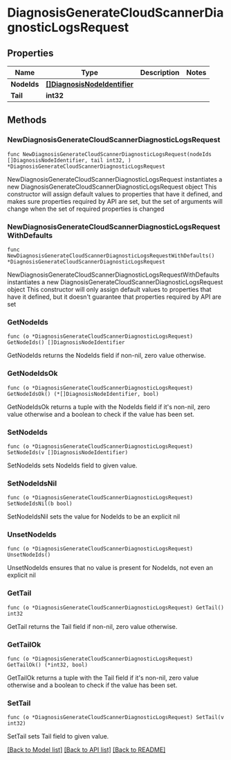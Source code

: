 # DiagnosisGenerateCloudScannerDiagnosticLogsRequest

## Properties

Name | Type | Description | Notes
------------ | ------------- | ------------- | -------------
**NodeIds** | [**[]DiagnosisNodeIdentifier**](DiagnosisNodeIdentifier.md) |  | 
**Tail** | **int32** |  | 

## Methods

### NewDiagnosisGenerateCloudScannerDiagnosticLogsRequest

`func NewDiagnosisGenerateCloudScannerDiagnosticLogsRequest(nodeIds []DiagnosisNodeIdentifier, tail int32, ) *DiagnosisGenerateCloudScannerDiagnosticLogsRequest`

NewDiagnosisGenerateCloudScannerDiagnosticLogsRequest instantiates a new DiagnosisGenerateCloudScannerDiagnosticLogsRequest object
This constructor will assign default values to properties that have it defined,
and makes sure properties required by API are set, but the set of arguments
will change when the set of required properties is changed

### NewDiagnosisGenerateCloudScannerDiagnosticLogsRequestWithDefaults

`func NewDiagnosisGenerateCloudScannerDiagnosticLogsRequestWithDefaults() *DiagnosisGenerateCloudScannerDiagnosticLogsRequest`

NewDiagnosisGenerateCloudScannerDiagnosticLogsRequestWithDefaults instantiates a new DiagnosisGenerateCloudScannerDiagnosticLogsRequest object
This constructor will only assign default values to properties that have it defined,
but it doesn't guarantee that properties required by API are set

### GetNodeIds

`func (o *DiagnosisGenerateCloudScannerDiagnosticLogsRequest) GetNodeIds() []DiagnosisNodeIdentifier`

GetNodeIds returns the NodeIds field if non-nil, zero value otherwise.

### GetNodeIdsOk

`func (o *DiagnosisGenerateCloudScannerDiagnosticLogsRequest) GetNodeIdsOk() (*[]DiagnosisNodeIdentifier, bool)`

GetNodeIdsOk returns a tuple with the NodeIds field if it's non-nil, zero value otherwise
and a boolean to check if the value has been set.

### SetNodeIds

`func (o *DiagnosisGenerateCloudScannerDiagnosticLogsRequest) SetNodeIds(v []DiagnosisNodeIdentifier)`

SetNodeIds sets NodeIds field to given value.


### SetNodeIdsNil

`func (o *DiagnosisGenerateCloudScannerDiagnosticLogsRequest) SetNodeIdsNil(b bool)`

 SetNodeIdsNil sets the value for NodeIds to be an explicit nil

### UnsetNodeIds
`func (o *DiagnosisGenerateCloudScannerDiagnosticLogsRequest) UnsetNodeIds()`

UnsetNodeIds ensures that no value is present for NodeIds, not even an explicit nil
### GetTail

`func (o *DiagnosisGenerateCloudScannerDiagnosticLogsRequest) GetTail() int32`

GetTail returns the Tail field if non-nil, zero value otherwise.

### GetTailOk

`func (o *DiagnosisGenerateCloudScannerDiagnosticLogsRequest) GetTailOk() (*int32, bool)`

GetTailOk returns a tuple with the Tail field if it's non-nil, zero value otherwise
and a boolean to check if the value has been set.

### SetTail

`func (o *DiagnosisGenerateCloudScannerDiagnosticLogsRequest) SetTail(v int32)`

SetTail sets Tail field to given value.



[[Back to Model list]](../README.md#documentation-for-models) [[Back to API list]](../README.md#documentation-for-api-endpoints) [[Back to README]](../README.md)


